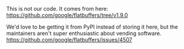 This is not our code. It comes from here: https://github.com/google/flatbuffers/tree/v1.9.0

We'd love to be getting it from PyPI instead of storing it here,
but the maintainers aren't super enthusiastic about vending software.
https://github.com/google/flatbuffers/issues/4507